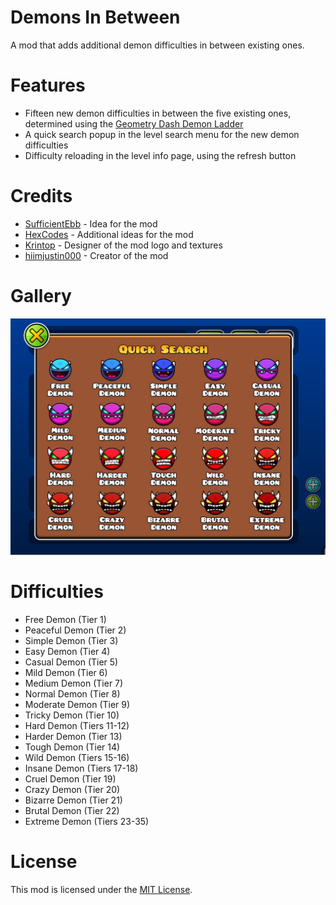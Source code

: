 # Demons In Between
A mod that adds additional demon difficulties in between existing ones.

# Features
- Fifteen new demon difficulties in between the five existing ones, determined using the [Geometry Dash Demon Ladder](https://gdladder.com)
- A quick search popup in the level search menu for the new demon difficulties
- Difficulty reloading in the level info page, using the refresh button

# Credits
- [SufficientEbb](https://gdbrowser.com/u/20865884) - Idea for the mod
- [HexCodes](https://gdbrowser.com/u/16858187) - Additional ideas for the mod
- [Krintop](https://gdbrowser.com/u/7242014) - Designer of the mod logo and textures
- [hiimjustin000](https://gdbrowser.com/u/7466002) - Creator of the mod

# Gallery
![Quick Search](./resources/quicksearch.png)

# Difficulties
- Free Demon (Tier 1)
- Peaceful Demon (Tier 2)
- Simple Demon (Tier 3)
- Easy Demon (Tier 4)
- Casual Demon (Tier 5)
- Mild Demon (Tier 6)
- Medium Demon (Tier 7)
- Normal Demon (Tier 8)
- Moderate Demon (Tier 9)
- Tricky Demon (Tier 10)
- Hard Demon (Tiers 11-12)
- Harder Demon (Tier 13)
- Tough Demon (Tier 14)
- Wild Demon (Tiers 15-16)
- Insane Demon (Tiers 17-18)
- Cruel Demon (Tier 19)
- Crazy Demon (Tier 20)
- Bizarre Demon (Tier 21)
- Brutal Demon (Tier 22)
- Extreme Demon (Tiers 23-35)

# License
This mod is licensed under the [MIT License](./LICENSE).